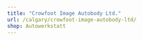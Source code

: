 ```yaml
---
title: "Crowfoot Image Autobody Ltd."
url: /calgary/crowfoot-image-autobody-ltd/
shop: Autowerkstatt
---
```

